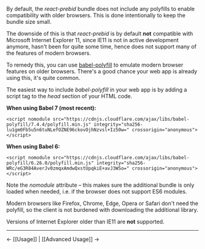 By default, the *react-prebid* bundle does not include any polyfills to enable compatibility with older browsers. This is done intentionally to keep the bundle size small.

The downside of this is that *react-prebid* is by default **not** compatible with Microsoft Internet Explorer 11, since IE11 is not in active development anymore, hasn't been for quite some time, hence does not support many of the features of modern browsers.

To remedy this, you can use [babel-polyfill](https://babeljs.io/docs/en/babel-polyfill) to emulate modern browser features on older browsers. There's a good chance your web app is already using this, it's quite common.

The easiest way to include *babel-polyfill* in your web app is by adding a script tag to the *head* section of your HTML code.

**When using Babel 7 (most recent):**

    <script nomodule src="https://cdnjs.cloudflare.com/ajax/libs/babel-polyfill/7.4.4/polyfill.min.js" integrity="sha256-lu1gm0Fb5u5n6tuNLefOZNE96ckovOjhNzvsl+Iz50w=" crossorigin="anonymous"></script>

**When using Babel 6:**

    <script nomodule src="https://cdnjs.cloudflare.com/ajax/libs/babel-polyfill/6.26.0/polyfill.min.js" integrity="sha256-WRc/eG3R84AverJv0zmqxAmdwQxstUpqkiE+avJ3WSo=" crossorigin="anonymous"></script>

Note the *nomodule* attribute – this makes sure the additional bundle is only loaded when needed, i.e. if the browser does not support ES6 modules.

Modern browsers like Firefox, Chrome, Edge, Opera or Safari don't need the polyfill, so the client is not burdened with downloading the additional library.

Versions of Internet Explorer older than IE11 are **not** supported.

---

← [[Usage]] | [[Advanced Usage]] →